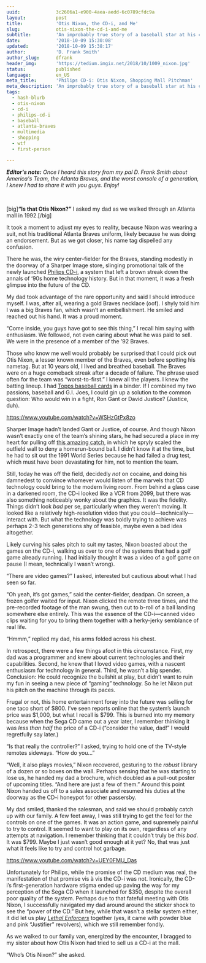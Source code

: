 ```yaml
---
uuid:             3c2606a1-e900-4aea-aedd-6c0789cfdc9a
layout:           post
title:            'Otis Nixon, the CD-i, and Me'
slug:             otis-nixon-the-cd-i-and-me
subtitle:         'An improbably true story of a baseball star at his career peak pitching a 10-year-old on the unspeakably bad Philips CD-i at an Atlanta mall in 1992.'
date:             '2018-10-09 15:30:08'
updated:          '2018-10-09 15:38:17'
author:           'D. Frank Smith'
author_slug:      dfrank
header_img:       'https://tedium.imgix.net/2018/10/1009_nixon.jpg'
status:           published
language:         en_US
meta_title:       'Philips CD-i: Otis Nixon, Shopping Mall Pitchman'
meta_description: 'An improbably true story of a baseball star at his career peak pitching a 10-year-old on the unspeakably bad Philips CD-i at an Atlanta mall in 1992.'
tags:
  - hash-blurb
  - otis-nixon
  - cd-i
  - philips-cd-i
  - baseball
  - atlanta-braves
  - multimedia
  - shopping
  - wtf
  - first-person

---
```


***Editor's note:** Once I heard this story from my pal D. Frank Smith about America's Team, the Atlanta Braves, and the worst console of a generation, I knew I had to share it with you guys. Enjoy!*

&nbsp;

[big]**“Is that Otis Nixon?”** I asked my dad as we walked through an Atlanta mall in 1992.[/big]

It took a moment to adjust my eyes to reality, because Nixon was wearing a suit, not his traditional Atlanta Braves uniform, likely because he was doing an endorsement. But as we got closer, his name tag dispelled any confusion. 

There he was, the wiry center-fielder for the Braves, standing modestly in the doorway of a Sharper Image store, slinging promotional talk of the newly launched [Philips CD-i](https://www.atlasobscura.com/articles/the-history-of-the-philips-cdi-failed-playstation-ancestor), a system that left a brown streak down the annals of ‘90s home technology history. But in that moment, it was a fresh glimpse into the future of the CD. 

My dad took advantage of the rare opportunity and said I should introduce myself. I was, after all, wearing a gold Braves necklace (oof). I shyly told him I was a big Braves fan, which wasn’t an embellishment. He smiled and reached out his hand. It was a proud moment.

“Come inside, you guys have got to see this thing,” I recall him saying with enthusiasm. We followed, not even caring about what he was paid to sell. We were in the presence of a member of the ’92 Braves.

Those who know me well would probably be surprised that I could pick out Otis Nixon, a lesser known member of the Braves, even before spotting his nametag. But at 10 years old, I lived and breathed baseball. The Braves were on a huge comeback streak after a decade of failure. The phrase used often for the team was “worst-to-first.” I knew all the players. I knew the batting lineup. I had [Topps baseball cards](https://www.ebay.com/i/292653980299?chn=ps) in a binder. If I combined my two passions, baseball and G.I. Joes, I could gin up a solution to the common question: Who would win in a fight, Ron Gant or David Justice? (Justice, duh).

https://www.youtube.com/watch?v=WSHzGtPx8zo

Sharper Image hadn’t landed Gant or Justice, of course. And though Nixon wasn’t exactly one of the team’s shining stars, he had secured a place in my heart for pulling off [this amazing catch](https://www.youtube.com/watch?v=WSHzGtPx8zo), in which he spryly scaled the outfield wall to deny a homerun-bound ball. I didn’t know it at the time, but he had to sit out the 1991 World Series because he had failed a drug test, which must have been devastating for him, not to mention the team. 

Still, today he was off the field, decidedly _not_ on cocaine, and doing his damnedest to convince whomever would listen of the marvels that CD technology could bring to the modern living room. From behind a glass case in a darkened room, the CD-i looked like a VCR from 2099, but there was also something noticeably wonky about the graphics. It was the fidelity. Things didn’t look _bad_ per se, particularly when they weren’t moving. It looked like a relatively high-resolution video that you could—technically—interact with. But what the technology was boldly trying to achieve was perhaps 2-3 tech generations shy of feasible, maybe even a bad idea altogether.

Likely curving his sales pitch to suit my tastes, Nixon boasted about the games on the CD-i, walking us over to one of the systems that had a golf game already running. I had initially thought it was a video of a golf game on pause (I mean, technically I wasn’t wrong).

“There are video games?” I asked, interested but cautious about what I had seen so far.

“Oh yeah, it’s got games,” said the center-fielder, deadpan. On screen, a frozen golfer waited for input. Nixon clicked the remote three times, and the pre-recorded footage of the man swung, then cut to b-roll of a ball landing somewhere else entirely. This was the essence of the CD-i—canned video clips waiting for you to bring them together with a herky-jerky semblance of real life. 

“Hmmm,” replied my dad, his arms folded across his chest.

In retrospect, there were a few things afoot in this circumstance. First, my dad was a programmer and knew about current technologies and their capabilities. Second, he knew that I loved video games, with a nascent enthusiasm for technology in general. Third, he wasn’t a big spender. Conclusion: He could recognize the bullshit at play, but didn’t want to ruin my fun in seeing a new piece of “gaming” technology. So he let Nixon put his pitch on the machine through its paces. 

Frugal or not, this home entertainment foray into the future was selling for one taco short of $800. I’ve seen reports online that the system’s launch price was $1,000, but what I recall is $799. This is burned into my memory because when the Sega CD came out a year later, I remember thinking it was _less than half_ the price of a CD-i (“consider the value, dad!” I would regretfully say later.)

“Is that really the controller?” I asked, trying to hold one of the TV-style remotes sideways. “How do you...”

“Well, it also plays movies,” Nixon recovered, gesturing to the _robust_ library of a dozen or so boxes on the wall. Perhaps sensing that he was starting to lose us, he handed my dad a brochure, which doubled as a pull-out poster of upcoming titles. “And here are just a few of them.” Around this point Nixon handed us off to a sales associate and resumed his duties at the doorway as the CD-i honeypot for other passersby.

My dad smiled, thanked the salesman, and said we should probably catch up with our family. A few feet away, I was still trying to get the feel for the controls on one of the games. It was an action game, and supremely painful to try to control. It seemed to want to play on its own, regardless of any attempts at navigation. I remember thinking that it couldn’t truly be _this bad_. It was $799. Maybe I just wasn’t good enough at it yet? No, that was just what it feels like to try and control hot garbage.

https://www.youtube.com/watch?v=UEY0FMU_Das

Unfortunately for Philips, while the promise of the CD medium was real, the manifestation of that promise vis à vis the CD-i was not. Ironically, the CD-i’s first-generation hardware stigma ended up paving the way for my perception of the Sega CD when it launched for $350, despite the overall poor quality of the system. Perhaps due to that fateful meeting with Otis Nixon, I successfully navigated my dad around around the sticker shock to see the “power of the CD.” But hey, while that wasn’t a stellar system either, it did let us play [_Lethal Enforcers_](https://www.youtube.com/watch?v=fsotO5z5JLw) together (yes, it came with powder blue and pink “Justifier” revolvers), which we still remember fondly. 

As we walked to our family van, energized by the encounter, I bragged to my sister about how Otis Nixon had tried to sell us a CD-i at the mall.

“Who’s Otis Nixon?” she asked.
